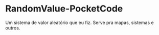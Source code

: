 # RandomValue-PocketCode
Um sistema de valor aleatório que eu fiz. Serve pra mapas, sistemas e outros.
